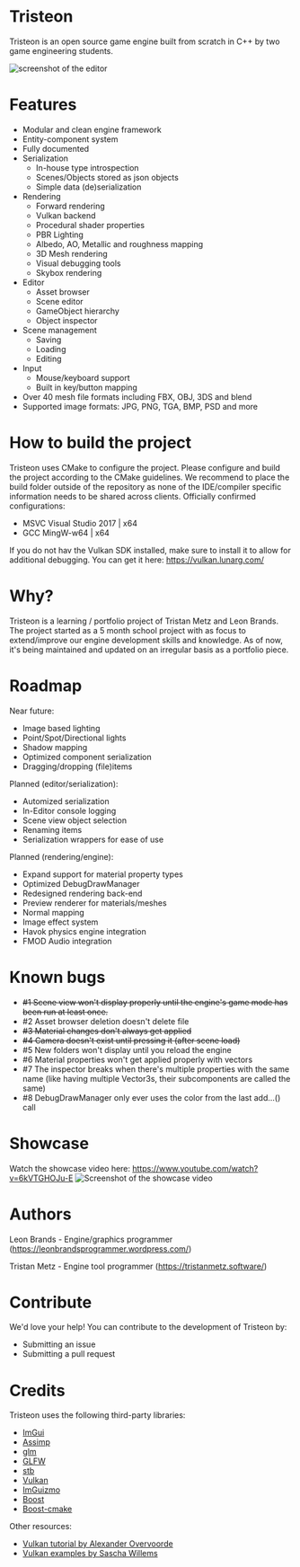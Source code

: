 # Tristeon
Tristeon is an open source game engine built from scratch in C++ by two game engineering students.

![screenshot of the editor](https://i.imgur.com/T663Nb6.png)

# Features
* Modular and clean engine framework
* Entity-component system
* Fully documented
* Serialization
  * In-house type introspection
  * Scenes/Objects stored as json objects
  * Simple data (de)serialization
* Rendering
  * Forward rendering
  * Vulkan backend
  * Procedural shader properties
  * PBR Lighting
  * Albedo, AO, Metallic and roughness mapping
  * 3D Mesh rendering
  * Visual debugging tools
  * Skybox rendering
* Editor
  * Asset browser
  * Scene editor
  * GameObject hierarchy
  * Object inspector
* Scene management
  * Saving
  * Loading
  * Editing
* Input
  * Mouse/keyboard support
  * Built in key/button mapping
* Over 40 mesh file formats including FBX, OBJ, 3DS and blend
* Supported image formats: JPG, PNG, TGA, BMP, PSD and more

# How to build the project
Tristeon uses CMake to configure the project. Please configure and build the project according to the CMake guidelines. We recommend to place the build folder outside of the repository as none of the IDE/compiler specific information needs to be shared across clients.
Officially confirmed configurations:
* MSVC Visual Studio 2017 | x64
* GCC MingW-w64 | x64

If you do not hav the Vulkan SDK installed, make sure to install it to allow for additional debugging. You can get it here: https://vulkan.lunarg.com/

# Why?
Tristeon is a learning / portfolio project of Tristan Metz and Leon Brands. The project started as a 5 month school project with as focus to extend/improve our engine development skills and knowledge. As of now, it's being maintained and updated on an irregular basis as a portfolio piece.

# Roadmap
Near future:
* Image based lighting
* Point/Spot/Directional lights
* Shadow mapping
* Optimized component serialization
* Dragging/dropping (file)items

Planned (editor/serialization):
* Automized serialization
* In-Editor console logging
* Scene view object selection
* Renaming items
* Serialization wrappers for ease of use

Planned (rendering/engine):
* Expand support for material property types
* Optimized DebugDrawManager
* Redesigned rendering back-end
* Preview renderer for materials/meshes
* Normal mapping
* Image effect system
* Havok physics engine integration
* FMOD Audio integration

# Known bugs
* ~~#1 Scene view won't display properly until the engine's game mode has been run at least once.~~
* #2 Asset browser deletion doesn't delete file
* ~~#3 Material changes don't always get applied~~
* ~~#4 Camera doesn't exist until pressing it (after scene load)~~
* #5 New folders won't display until you reload the engine
* #6 Material properties won't get applied properly with vectors
* #7 The inspector breaks when there's multiple properties with the same name (like having multiple Vector3s, their subcomponents are called the same)
* #8 DebugDrawManager only ever uses the color from the last add...() call

# Showcase
Watch the showcase video here:
https://www.youtube.com/watch?v=6kVTGHOJu-E
![Screenshot of the showcase video](https://i.imgur.com/R6GoWQ6.png)

# Authors
Leon Brands - Engine/graphics programmer (https://leonbrandsprogrammer.wordpress.com/)

Tristan Metz - Engine tool programmer (https://tristanmetz.software/)

# Contribute
We'd love your help! You can contribute to the development of Tristeon by:
* Submitting an issue
* Submitting a pull request

# Credits

Tristeon uses the following third-party libraries:
* [ImGui](https://github.com/ocornut/imgui)
* [Assimp](https://github.com/assimp/assimp)
* [glm](https://github.com/g-truc/glm)
* [GLFW](https://github.com/glfw/glfw)
* [stb](https://github.com/nothings/stb)
* [Vulkan](https://github.com/KhronosGroup/Vulkan-Hpp)
* [ImGuizmo](https://github.com/CedricGuillemet/ImGuizmo)
* [Boost](https://www.boost.org/doc/libs/1_67_0/libs/filesystem/doc/index.htm)
* [Boost-cmake](https://github.com/Orphis/boost-cmake)

Other resources:
* [Vulkan tutorial by Alexander Overvoorde](https://vulkan-tutorial.com/)
* [Vulkan examples by Sascha Willems](https://github.com/SaschaWillems/Vulkan)
